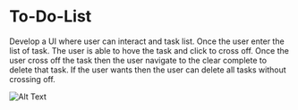 # To-Do-List

   Develop a UI where user can interact and task list. Once the user enter the list of task. The user is able to hove the task and click to cross off. Once the user cross off the task then the user navigate to the clear complete to delete that task. If the user wants then the user can delete all tasks without crossing off.
   
   
   ![Alt Text](https://github.com/JohnbelMDev/To-Do-List/blob/master/Todolist.gif)
